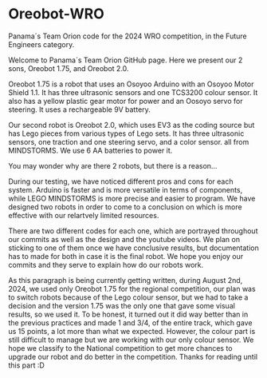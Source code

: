 # Oreobot-WRO
Panama´s Team Orion code for the 2024 WRO competition, in the Future Engineers category.

Welcome to Panama´s Team Orion GitHub page. Here we present our 2 sons, Oreobot 1.75, and Oreobot 2.0.
 
Oreobot 1.75 is a robot that uses an Osoyoo Arduino with an Osoyoo Motor Shield 1.1. It has three ultrasonic sensors and one TCS3200 colour sensor. It also has a yellow plastic gear motor for power and an Oosoyo servo for steering. It uses a rechargeable 9V battery.

Our second robot is Oreobot 2.0, which uses EV3 as the coding source but has Lego pieces from various types of Lego sets. It has three ultrasonic sensors, one traction and one steering servo, and a color sensor. all from MINDSTORMS. We use 6 AA batteries to power it.

You may wonder why are there 2 robots, but there is a reason...    

During our testing, we have noticed different pros and cons for each system. Arduino is faster and is more versatile in terms of components, while LEGO MINDSTORMS is more precise and easier to program. We have designed two robots in order to come to a conclusion on which is more effective with our relartvely limited resources. 

There are two different codes for each one, which are portrayed throughout our commits as well as the design and the youtube videos. 
We plan on sticking to one of them once we have conclusive results, but documentation has to made for both in case it is the final robot. We hope you enjoy our commits and they serve to explain how do our robots work. 

As this paragraph is being currently getting written, during August 2nd, 2024, we used only Oreobot 1.75 for the regional competition, our plan was to
switch robots because of the Lego colour sensor, but we had to take a decision and the version 1.75 was the only one that gave some visual results, so we used it. To be honest, it turned out it did way better than in the previous practices and made  1 and 3/4, of the entire track, which gave us 15 points, a lot more than what we expected. However, the colour part is still difficult to manage but we are working with our only colour sensor. We hope we classify to the National competition to get more chances to upgrade our robot and do better in the competition. Thanks for reading until this part :D
